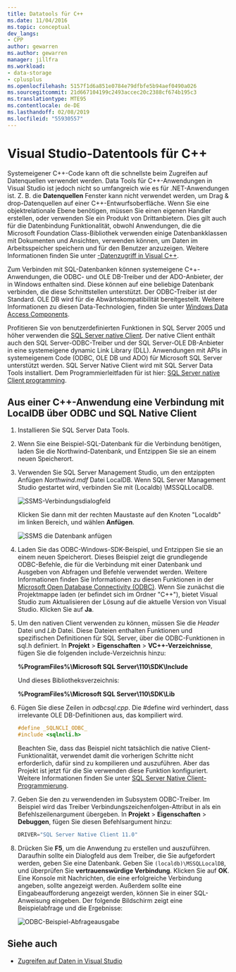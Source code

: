 ```yaml
---
title: Datatools für C++
ms.date: 11/04/2016
ms.topic: conceptual
dev_langs:
- CPP
author: gewarren
ms.author: gewarren
manager: jillfra
ms.workload:
- data-storage
- cplusplus
ms.openlocfilehash: 5157f1d6a851e0784e79dfbfe5b94aef0490a026
ms.sourcegitcommit: 21d667104199c2493accec20c2388cf674b195c3
ms.translationtype: MTE95
ms.contentlocale: de-DE
ms.lasthandoff: 02/08/2019
ms.locfileid: "55930557"
---
```

# <a name="visual-studio-data-tools-for-c"></a>Visual Studio-Datentools für C++

Systemeigener C++-Code kann oft die schnellste beim Zugreifen auf Datenquellen verwendet werden. Data Tools für C++-Anwendungen in Visual Studio ist jedoch nicht so umfangreich wie es für .NET-Anwendungen ist. Z. B. die **Datenquellen** Fenster kann nicht verwendet werden, um Drag & drop-Datenquellen auf einer C++-Entwurfsoberfläche. Wenn Sie eine objektrelationale Ebene benötigen, müssen Sie einen eigenen Handler erstellen, oder verwenden Sie ein Produkt von Drittanbietern. Dies gilt auch für die Datenbindung Funktionalität, obwohl Anwendungen, die die Microsoft Foundation Class-Bibliothek verwenden einige Datenbankklassen mit Dokumenten und Ansichten, verwenden können, um Daten im Arbeitsspeicher speichern und für den Benutzer anzuzeigen. Weitere Informationen finden Sie unter [-Datenzugriff in Visual C++](/cpp/data/data-access-in-cpp).

Zum Verbinden mit SQL-Datenbanken können systemeigene C++-Anwendungen, die ODBC- und OLE DB-Treiber und der ADO-Anbieter, der in Windows enthalten sind. Diese können auf eine beliebige Datenbank verbinden, die diese Schnittstellen unterstützt. Der ODBC-Treiber ist der Standard. OLE DB wird für die Abwärtskompatibilität bereitgestellt. Weitere Informationen zu diesen Data-Technologien, finden Sie unter [Windows Data Access Components](/previous-versions/windows/desktop/ms692897(v=vs.85)).

Profitieren Sie von benutzerdefinierten Funktionen in SQL Server 2005 und höher verwenden die [SQL Server native Client](/sql/relational-databases/native-client/sql-server-native-client). Der native Client enthält auch den SQL Server-ODBC-Treiber und der SQL Server-OLE DB-Anbieter in eine systemeigene dynamic Link Library (DLL). Anwendungen mit APIs in systemeigenem Code (ODBC, OLE DB und ADO) für Microsoft SQL Server unterstützt werden. SQL Server Native Client wird mit SQL Server Data Tools installiert. Dem Programmierleitfaden für ist hier: [SQL Server native Client programming](/sql/relational-databases/native-client/sql-server-native-client-programming).

## <a name="to-connect-to-localdb-through-odbc-and-sql-native-client-from-a-c-application"></a>Aus einer C++-Anwendung eine Verbindung mit LocalDB über ODBC und SQL Native Client

1. Installieren Sie SQL Server Data Tools.

2. Wenn Sie eine Beispiel-SQL-Datenbank für die Verbindung benötigen, laden Sie die Northwind-Datenbank, und Entzippen Sie sie an einem neuen Speicherort.

3. Verwenden Sie SQL Server Management Studio, um den entzippten Anfügen *Northwind.mdf* Datei LocalDB. Wenn SQL Server Management Studio gestartet wird, verbinden Sie mit (Localdb) \MSSQLLocalDB.

   ![SSMS-Verbindungsdialogfeld](../data-tools/media/raddata-ssms-connect-dialog.png)

   Klicken Sie dann mit der rechten Maustaste auf den Knoten "Localdb" im linken Bereich, und wählen **Anfügen**.

   ![SSMS die Datenbank anfügen](../data-tools/media/raddata-ssms-attach-database.png)

4. Laden Sie das ODBC-Windows-SDK-Beispiel, und Entzippen Sie sie an einem neuen Speicherort. Dieses Beispiel zeigt die grundlegende ODBC-Befehle, die für die Verbindung mit einer Datenbank und Ausgeben von Abfragen und Befehle verwendet werden. Weitere Informationen finden Sie Informationen zu diesen Funktionen in der [Microsoft Open Database Connectivity (ODBC)](/sql/odbc/microsoft-open-database-connectivity-odbc). Wenn Sie zunächst die Projektmappe laden (er befindet sich im Ordner "C++"), bietet Visual Studio zum Aktualisieren der Lösung auf die aktuelle Version von Visual Studio. Klicken Sie auf **Ja**.

5. Um den nativen Client verwenden zu können, müssen Sie die *Header* Datei und *Lib* Datei. Diese Dateien enthalten Funktionen und spezifischen Definitionen für SQL Server, über die ODBC-Funktionen in sql.h definiert. In **Projekt** > **Eigenschaften** > **VC++-Verzeichnisse**, fügen Sie die folgenden include-Verzeichnis hinzu:

   **%ProgramFiles%\Microsoft SQL Server\110\SDK\Include**

   Und dieses Bibliotheksverzeichnis:

   **%ProgramFiles%\Microsoft SQL Server\110\SDK\Lib**

6. Fügen Sie diese Zeilen in *odbcsql.cpp*. Die #define wird verhindert, dass irrelevante OLE DB-Definitionen aus, das kompiliert wird.

   ```cpp
   #define _SQLNCLI_ODBC_
   #include <sqlncli.h>
   ```

    Beachten Sie, dass das Beispiel nicht tatsächlich die native Client-Funktionalität, verwendet damit die vorherigen Schritte nicht erforderlich, dafür sind zu kompilieren und auszuführen. Aber das Projekt ist jetzt für die Sie verwenden diese Funktion konfiguriert. Weitere Informationen finden Sie unter [SQL Server Native Client-Programmierung](/sql/relational-databases/native-client/sql-server-native-client).

7. Geben Sie den zu verwendenden im Subsystem ODBC-Treiber. Im Beispiel wird das Treiber Verbindungszeichenfolgen-Attribut in als ein Befehlszeilenargument übergeben. In **Projekt** > **Eigenschaften** > **Debuggen**, fügen Sie diesen Befehlsargument hinzu:

   ```cpp
   DRIVER="SQL Server Native Client 11.0"
   ```

8. Drücken Sie **F5**, um die Anwendung zu erstellen und auszuführen. Daraufhin sollte ein Dialogfeld aus dem Treiber, die Sie aufgefordert werden, geben Sie eine Datenbank. Geben Sie `(localdb)\MSSQLLocalDB`, und überprüfen Sie **vertrauenswürdige Verbindung**. Klicken Sie auf **OK**. Eine Konsole mit Nachrichten, die eine erfolgreiche Verbindung angeben, sollte angezeigt werden. Außerdem sollte eine Eingabeaufforderung angezeigt werden, können Sie in einer SQL-Anweisung eingeben. Der folgende Bildschirm zeigt eine Beispielabfrage und die Ergebnisse:

   ![ODBC-Beispiel-Abfrageausgabe](../data-tools/media/raddata-odbc-sample-query-output.png)

## <a name="see-also"></a>Siehe auch

- [Zugreifen auf Daten in Visual Studio](../data-tools/accessing-data-in-visual-studio.md)